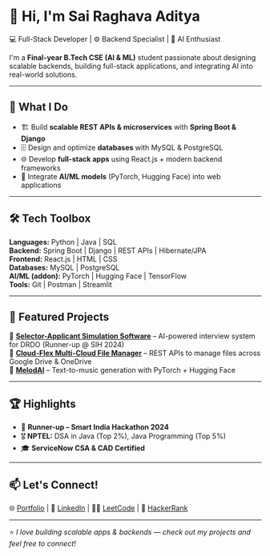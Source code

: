 # 👋 Hi, I'm Sai Raghava Aditya  

💻 Full-Stack Developer | ⚙️ Backend Specialist | 🤖 AI Enthusiast  

I'm a **Final-year B.Tech CSE (AI & ML)** student passionate about designing scalable backends, building full-stack applications, and integrating AI into real-world solutions.  

---

## 🚀 What I Do  
- 🏗️ Build **scalable REST APIs & microservices** with **Spring Boot & Django**  
- 🗄️ Design and optimize **databases** with MySQL & PostgreSQL  
- 🌐 Develop **full-stack apps** using React.js + modern backend frameworks  
- 🤖 Integrate **AI/ML models** (PyTorch, Hugging Face) into web applications  

---

## 🛠️ Tech Toolbox  

**Languages:** Python | Java | SQL  
**Backend:** Spring Boot | Django | REST APIs | Hibernate/JPA  
**Frontend:** React.js | HTML | CSS  
**Databases:** MySQL | PostgreSQL  
**AI/ML (addon):** PyTorch | Hugging Face | TensorFlow  
**Tools:** Git | Postman | Streamlit  

---

## 📌 Featured Projects  

🔹 **[Selector-Applicant Simulation Software]([your_link_here](https://github.com/sairaghavaaditya/RecruitSmart-Web-Based-applicant-selector-simulation))** – AI-powered interview system for DRDO (Runner-up @ SIH 2024)  
🔹 **[Cloud-Flex Multi-Cloud File Manager]([your_link_here](https://github.com/sairaghavaaditya/CloudFlexMultiCloud-RestFulAPI-s))** – REST APIs to manage files across Google Drive & OneDrive  
🔹 **[MelodAI]([your_link_here](https://github.com/sairaghavaaditya/MelodAI-AI-based-Music-Composer))** – Text-to-music generation with PyTorch + Hugging Face  

---

## 🏆 Highlights  
- 🥈 **Runner-up – Smart India Hackathon 2024**  
- 🎖️ **NPTEL:** DSA in Java (Top 2%), Java Programming (Top 5%)  
- 🎓 **ServiceNow CSA & CAD Certified**  

---

## 📫 Let's Connect!  
🌐 [Portfolio]([your_portfolio_link](https://aditya-msr-portfolio.netlify.app/)) | 💼 [LinkedIn]([your_linkedin](https://www.linkedin.com/in/sai-raghava-aditya-madabathula-924840259/))  | 🧑‍💻 [LeetCode](leetcode.com/u/22a31a4245) | 🎯 [HackerRank]([your_hackerrank](https://www.hackerrank.com/profile/22A31A4245))  

---
⭐ *I love building scalable apps & backends — check out my projects and feel free to connect!*  
